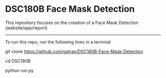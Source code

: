 # DSC180B Face Mask Detection

This repository focuses on the creation of a Face Mask Detection (website/app/report)

-----------------------------------------------------------------------------------------------------------------

To run this repo, run the following lines in a terminal

git clone https://github.com/gatran/DSC180B-Face-Mask-Detection

cd DSC180B

python run.py
